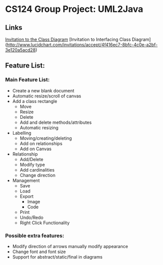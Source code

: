 # CS124 Group Project: UML2Java

## Links

[Invitation to the Class Diagram](https://www.lucidchart.com/documents/edit#4e8f-e254-4f424514-8773-0ece0abeb66a?page=0&branch=157324fa-fb2f-47cf-a28d-f0c742dbcb9c)
[Invitation to Interfacing Class Diagram] (http://www.lucidchart.com/invitations/accept/4f416ec7-8bfc-4c0e-a2bf-3e120a5acd28)

## Feature List:

### Main Feature List:

* Create a new blank document
* Automatic resize/scroll of canvas
* Add a class rectangle
	* Move
	* Resize
	* Delete
	* Add and delete methods/attributes
	* Automatic resizing
* Labelling
	* Moving/creating/deleting
	* Add on relationships
	* Add on Canvas
* Relationship
	* Add/Delete
	* Modify type
	* Add cardinalities
	* Change direction
* Management
	* Save
	* Load
	* Export
		* Image
		* Code
	* Print
	* Undo/Redo
	* Right Click Functionality


### Possible extra features:
* Modify direction of arrows manually modify appearance
* Change font and font size
* Support for abstract/static/final in diagrams
